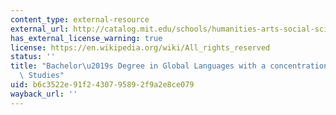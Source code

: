 ```yaml
---
content_type: external-resource
external_url: http://catalog.mit.edu/schools/humanities-arts-social-sciences/global-studies-languages/#global-languages-literatures-bs-course-21g
has_external_license_warning: true
license: https://en.wikipedia.org/wiki/All_rights_reserved
status: ''
title: "Bachelor\u2019s Degree in Global Languages with a concentration in Japanese\
  \ Studies"
uid: b6c3522e-91f2-4307-9589-2f9a2e8ce079
wayback_url: ''
---
```

